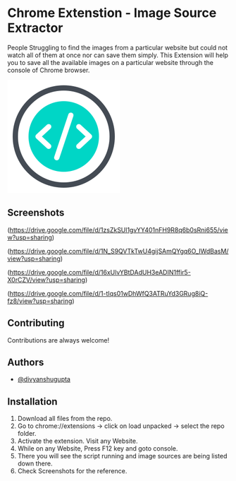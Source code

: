 
# Chrome Extenstion - Image Source Extractor

People Struggling to find the images from a particular website but could not watch all of them at once nor can save them simply.
This Extension will help you to save all the available images on a particular website through the console of Chrome browser.


![Logo](https://github.com/divyanshu799/CE-Image-Source-Extractor/blob/main/icon.png)

    
## Screenshots

(https://drive.google.com/file/d/1zsZkSUl1gvYY401nFH9R8q6b0sRni655/view?usp=sharing)

(https://drive.google.com/file/d/1N_S9QVTkTwU4gijSAmQYgq6O_IWdBasM/view?usp=sharing)

(https://drive.google.com/file/d/16xUlvYBtDAdUH3eADIN1ffir5-X0rCZV/view?usp=sharing)

(https://drive.google.com/file/d/1-tIqs01wDhWfQ3ATRuYd3GRug8iQ-fz8/view?usp=sharing)



  
## Contributing

Contributions are always welcome!


  
## Authors

- [@divyanshugupta](https://github.com/divyanshu799)

  
## Installation

1. Download all files from the repo.
2. Go to chrome://extensions -> click on load unpacked -> select the repo folder.
3. Activate the extension. Visit any Website.
4. While on any Website, Press F12 key and goto console.
5. There you will see the script running and image sources are being listed down there.
6. Check Screenshots for the reference.
    
